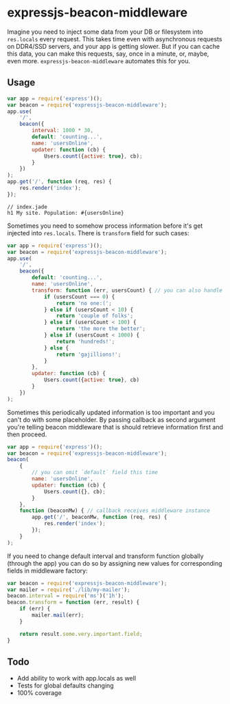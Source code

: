 # expressjs-beacon-middleware

Imagine you need to inject some data from your DB or filesystem into `res.locals` every request. This takes time even
with asynchronous requests on DDR4/SSD servers, and your app is getting slower. But if you can cache this data, you can
make this requests, say, once in a minute, or, maybe, even more. `expressjs-beacon-middleware` automates this for you.

## Usage

```js
var app = require('express')();
var beacon = require('expressjs-beacon-middleware');
app.use(
    '/',
    beacon({
        interval: 1000 * 30,
        default: 'counting...',
        name: 'usersOnline',
        updater: function (cb) {
            Users.count({active: true}, cb);
        }
    })
);
app.get('/', function (req, res) {
    res.render('index');
});
```

```jade
// index.jade
h1 My site. Population: #{usersOnline}
```

Sometimes you need to somehow process information before it's get injected into `res.locals`. There is `transform` field
 for such cases:

```js
var app = require('express')();
var beacon = require('expressjs-beacon-middleware');
app.use(
    '/',
    beacon({
        default: 'counting...',
        name: 'usersOnline',
        transform: function (err, usersCount) { // you can also handle errors here
            if (usersCount === 0) {
                return 'no one:(';
            } else if (usersCount < 10) {
                return 'couple of folks';
            } else if (usersCount < 100) {
                return 'the more the better';
            } else if (usersCount < 1000) {
                return 'hundreds!';
            } else {
                return 'gajillions!';
            }
        },
        updater: function (cb) {
            Users.count({active: true}, cb)
        }
    })
);
```

Sometimes this periodically updated information is too important and you can't do with some placeholder. By passing
callback as second argument you're telling beacon middleware that is should retrieve information first and then proceed.

```js
var app = require('express')();
var beacon = require('expressjs-beacon-middleware');
beacon(
    {
        // you can omit `default` field this time
        name: 'usersOnline',
        updater: function (cb) {
            Users.count({}, cb);
        }
    },
    function (beaconMw) { // callback receives middleware instance
        app.get('/', beaconMw, function (req, res) {
            res.render('index');
        });
    }
);
```

If you need to change default interval and transform function globally (through the app) you can do so by assigning new
values for corresponding fields in middleware factory:

```js
var beacon = require('expressjs-beacon-middleware');
var mailer = require('./lib/my-mailer');
beacon.interval = require('ms')('1h');
beacon.transform = function (err, result) {
    if (err) {
        mailer.mail(err);
    }

    return result.some.very.important.field;
}
```

## Todo

* Add ability to work with app.locals as well
* Tests for global defaults changing
* 100% coverage
